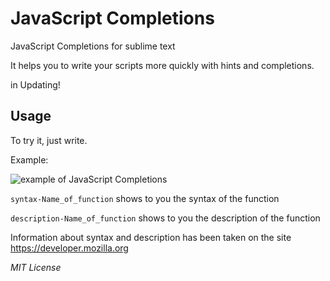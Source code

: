 <h1>JavaScript Completions</h1>

JavaScript Completions for sublime text

It helps you to write your scripts more quickly with hints and completions.

in Updating!

<h2>Usage</h2>

To try it, just write.

Example:

<img src="http://i57.tinypic.com/5v65ia.gif" alt="example of JavaScript Completions"/>

<code>syntax-Name_of_function</code> shows to you the syntax of the function

<code>description-Name_of_function</code> shows to you the description of the function

Information about syntax and description has been taken on the site https://developer.mozilla.org

<i>MIT License</i>
